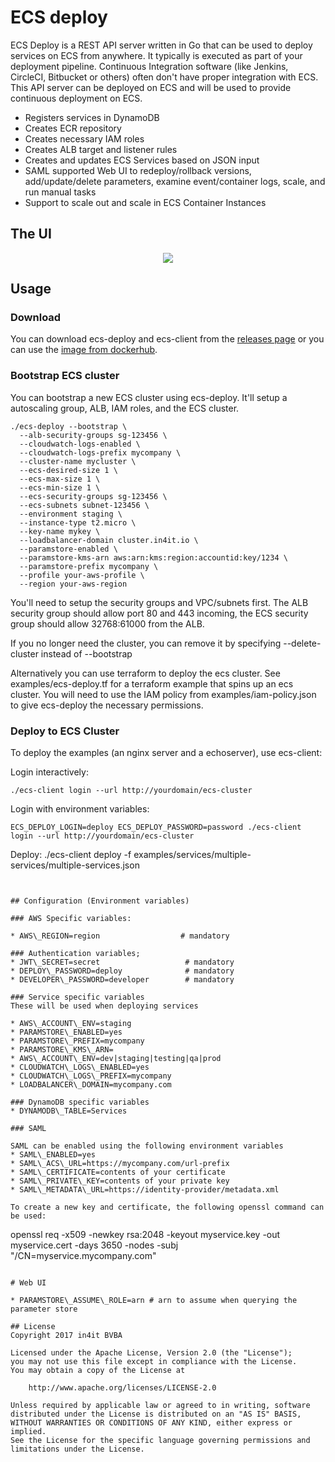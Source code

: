 # ECS deploy
ECS Deploy is a REST API server written in Go that can be used to deploy services on ECS from anywhere. It typically is executed as part of your deployment pipeline. Continuous Integration software (like Jenkins, CircleCI, Bitbucket or others) often don't have proper integration with ECS. This API server can be deployed on ECS and will be used to provide continuous deployment on ECS.

* Registers services in DynamoDB
* Creates ECR repository
* Creates necessary IAM roles
* Creates ALB target and listener rules
* Creates and updates ECS Services based on JSON input
* SAML supported Web UI to redeploy/rollback versions, add/update/delete parameters, examine event/container logs, scale, and run manual tasks
* Support to scale out and scale in ECS Container Instances

## The UI

<p align="center">
  <a href="https://d3jb1lt6v0nddd.cloudfront.net/ecs-deploy/ecs-deploy-ui.gif">
    <img src="https://d3jb1lt6v0nddd.cloudfront.net/ecs-deploy/ecs-deploy-ui.gif" />
  </a>
</p>

## Usage

### Download

You can download ecs-deploy and ecs-client from the [releases page](https://github.com/in4it/ecs-deploy/releases) or you can use the [image from dockerhub](https://hub.docker.com/r/in4it/ecs-deploy/).

### Bootstrap ECS cluster

You can bootstrap a new ECS cluster using ecs-deploy. It'll setup a autoscaling group, ALB, IAM roles, and the ECS cluster.

```
./ecs-deploy --bootstrap \
  --alb-security-groups sg-123456 \
  --cloudwatch-logs-enabled \
  --cloudwatch-logs-prefix mycompany \
  --cluster-name mycluster \
  --ecs-desired-size 1 \
  --ecs-max-size 1 \
  --ecs-min-size 1 \
  --ecs-security-groups sg-123456 \
  --ecs-subnets subnet-123456 \
  --environment staging \
  --instance-type t2.micro \
  --key-name mykey \
  --loadbalancer-domain cluster.in4it.io \
  --paramstore-enabled \
  --paramstore-kms-arn aws:arn:kms:region:accountid:key/1234 \
  --paramstore-prefix mycompany \
  --profile your-aws-profile \
  --region your-aws-region
```

You'll need to setup the security groups and VPC/subnets first. The ALB security group should allow port 80 and 443 incoming, the ECS security group should allow 32768:61000 from the ALB.

If you no longer need the cluster, you can remove it by specifying --delete-cluster instead of --bootstrap

Alternatively you can use terraform to deploy the ecs cluster. See examples/ecs-deploy.tf for a terraform example that spins up an ecs cluster. You will need to use the IAM policy from examples/iam-policy.json to give ecs-deploy the necessary permissions.

### Deploy to ECS Cluster

To deploy the examples (an nginx server and a echoserver), use ecs-client:

Login interactively:
```
./ecs-client login --url http://yourdomain/ecs-cluster
```

Login with environment variables:
```
ECS_DEPLOY_LOGIN=deploy ECS_DEPLOY_PASSWORD=password ./ecs-client login --url http://yourdomain/ecs-cluster
```

Deploy:
./ecs-client deploy -f examples/services/multiple-services/multiple-services.json

```


## Configuration (Environment variables)

### AWS Specific variables:

* AWS\_REGION=region                  # mandatory

### Authentication variables;
* JWT\_SECRET=secret                   # mandatory
* DEPLOY\_PASSWORD=deploy              # mandatory
* DEVELOPER\_PASSWORD=developer        # mandatory

### Service specific variables 
These will be used when deploying services

* AWS\_ACCOUNT\_ENV=staging 
* PARAMSTORE\_ENABLED=yes
* PARAMSTORE\_PREFIX=mycompany 
* PARAMSTORE\_KMS\_ARN=
* AWS\_ACCOUNT\_ENV=dev|staging|testing|qa|prod
* CLOUDWATCH\_LOGS\_ENABLED=yes
* CLOUDWATCH\_LOGS\_PREFIX=mycompany
* LOADBALANCER\_DOMAIN=mycompany.com

### DynamoDB specific variables
* DYNAMODB\_TABLE=Services

### SAML

SAML can be enabled using the following environment variables
* SAML\_ENABLED=yes
* SAML\_ACS\_URL=https://mycompany.com/url-prefix
* SAML\_CERTIFICATE=contents of your certificate
* SAML\_PRIVATE\_KEY=contents of your private key
* SAML\_METADATA\_URL=https://identity-provider/metadata.xml

To create a new key and certificate, the following openssl command can be used:
```
openssl req -x509 -newkey rsa:2048 -keyout myservice.key -out myservice.cert -days 3650 -nodes -subj "/CN=myservice.mycompany.com"
```

# Web UI

* PARAMSTORE\_ASSUME\_ROLE=arn # arn to assume when querying the parameter store

## License
Copyright 2017 in4it BVBA

Licensed under the Apache License, Version 2.0 (the "License");
you may not use this file except in compliance with the License.
You may obtain a copy of the License at

    http://www.apache.org/licenses/LICENSE-2.0

Unless required by applicable law or agreed to in writing, software
distributed under the License is distributed on an "AS IS" BASIS,
WITHOUT WARRANTIES OR CONDITIONS OF ANY KIND, either express or implied.
See the License for the specific language governing permissions and
limitations under the License.
